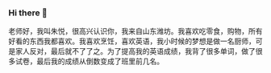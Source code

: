 ### Hi there 👋

<!--
**853686054/853686054** is a ✨ _special_ ✨ repository because its `README.md` (this file) appears on your GitHub profile.

Here are some ideas to get you started:

- 🔭 I’m currently working on ...
- 🌱 I’m currently learning ...
- 👯 I’m looking to collaborate on ...
- 🤔 I’m looking for help with ...
- 💬 Ask me about ...
- 📫 How to reach me: ...
- 😄 Pronouns: ...
- ⚡ Fun fact: ...
-->
  老师好，我叫朱悦，很高兴认识你，我来自山东潍坊。我喜欢吃零食，购物，所有好看的东西我都喜欢。我喜欢烹饪，喜欢英语，我小时候的梦想是做一名厨师，可是家人反对，最后就不了了之。为了提高我的英语成绩，我背了很多单词，做了很多试卷，最后我的成绩从倒数变成了班里前几名。
  
